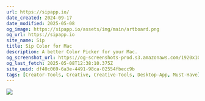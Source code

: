 ```yaml
---
url: https://sipapp.io/
date_created: 2024-09-17
date_modified: 2025-05-08
og_image: https://sipapp.io/assets/img/main/artboard.png
og_url: https://sipapp.io
site_name: Sip
title: Sip Color for Mac
description: A better Color Picker for your Mac.
og_screenshot_url: https://og-screenshots-prod.s3.amazonaws.com/1920x1080/80/false/a55dabf620bb27dd7bb975a6f6bbd717fad3d9273910e47954b1dd4bb2a963c2.jpeg
og_last_fetch: 2025-05-08T12:38:10.375Z
site_uuid: df40c069-6a3e-4491-98ca-02554fbecc9b
tags: [Creator-Tools, Creative, Creative-Tools, Desktop-App, Must-Have]
---
```


![](https://i.imgur.com/M0gTCuX.png)
